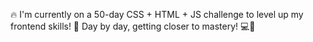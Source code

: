 🔥 I'm currently on a 50-day CSS + HTML + JS challenge to level up my frontend skills! 🚀 Day by day, getting closer to mastery! 💻🎯

